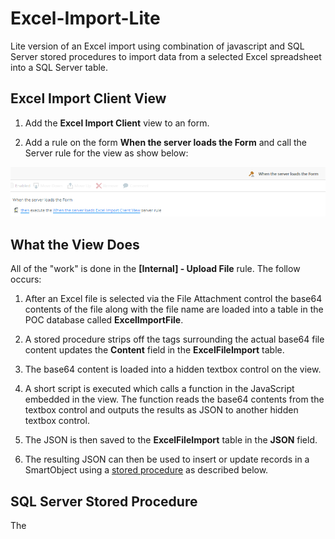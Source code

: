 # Excel-Import-Lite
Lite version of an Excel import using combination of javascript and SQL Server stored procedures to import data from a selected Excel spreadsheet into a SQL Server table.

## Excel Import Client View

1. Add the **Excel Import Client** view to an form.

2. Add a rule on the form **When the server loads the Form** and call the Server rule for the view as show below: 

![Server Load Rule](/Images/ServerLoadRule.png)

## What the View Does

All of the "work" is done in the **[Internal] - Upload File** rule. The follow occurs:

1. After an Excel file is selected via the File Attachment control the base64 contents of the file along with the file name are loaded into a table in the POC database called **ExcelImportFile**.

2. A stored procedure strips off the tags surrounding the actual base64 file content updates the **Content** field in the **ExcelFileImport** table.

3. The base64 content is loaded into a hidden textbox control on the view.

4. A short script is executed which calls a function in the JavaScript embedded in the view. The function reads the base64 contents from the textbox control and outputs the results as JSON to another hidden textbox control.

5. The JSON is then saved to the **ExcelFileImport** table in the **JSON** field.

5. The resulting JSON can then be used to insert or update records in a SmartObject using a [stored procedure](#sql-server-stored-procedure) as described below.

## SQL Server Stored Procedure

The 


